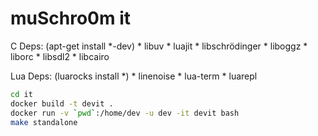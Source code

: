 muSchro0m it
============


C Deps: (apt-get install *-dev)
    * libuv
    * luajit
    * libschrödinger
    * liboggz
    * liborc
    * libsdl2
    * libcairo

Lua Deps: (luarocks install *)
    * linenoise
    * lua-term
    * luarepl

```bash
cd it
docker build -t devit .
docker run -v `pwd`:/home/dev -u dev -it devit bash
make standalone
```
